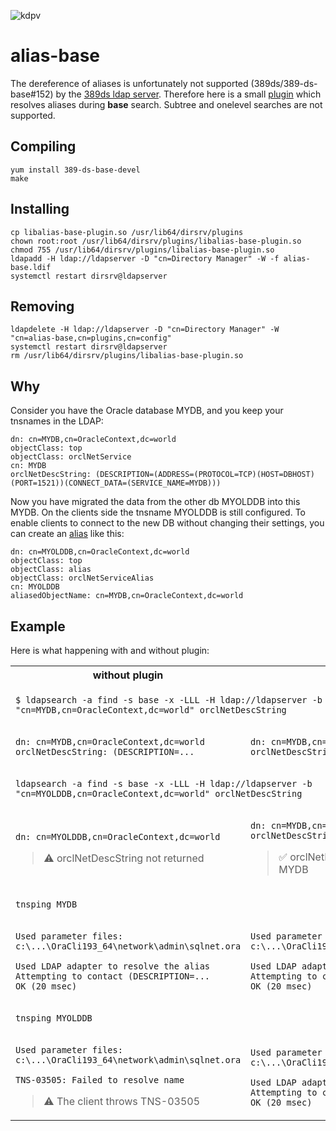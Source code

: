 ![kdpv](https://anile.ch/assets/flachau.jpg)
# alias-base

The dereference of aliases is unfortunately not supported (389ds/389-ds-base#152) by the [389ds ldap server](https://www.port389.org/). Therefore here is a small [plugin](https://github.com/anilech/alias-base) which resolves aliases during **base** search. Subtree and onelevel searches are not supported.

## Compiling
```
yum install 389-ds-base-devel
make
```
  
## Installing
```
cp libalias-base-plugin.so /usr/lib64/dirsrv/plugins
chown root:root /usr/lib64/dirsrv/plugins/libalias-base-plugin.so
chmod 755 /usr/lib64/dirsrv/plugins/libalias-base-plugin.so
ldapadd -H ldap://ldapserver -D "cn=Directory Manager" -W -f alias-base.ldif
systemctl restart dirsrv@ldapserver
```

## Removing
```
ldapdelete -H ldap://ldapserver -D "cn=Directory Manager" -W "cn=alias-base,cn=plugins,cn=config"
systemctl restart dirsrv@ldapserver
rm /usr/lib64/dirsrv/plugins/libalias-base-plugin.so
```

## Why
Consider you have the Oracle database MYDB, and you keep your tnsnames in the LDAP:

```
dn: cn=MYDB,cn=OracleContext,dc=world
objectClass: top
objectClass: orclNetService
cn: MYDB
orclNetDescString: (DESCRIPTION=(ADDRESS=(PROTOCOL=TCP)(HOST=DBHOST)(PORT=1521))(CONNECT_DATA=(SERVICE_NAME=MYDB)))
```

Now you have migrated the data from the other db MYOLDDB into this MYDB. On the clients side the tnsname MYOLDDB is still configured. To enable clients to connect to the new DB without changing their settings, you can create an [alias](https://www.rfc-editor.org/rfc/rfc4512#section-2.6) like this:

```
dn: cn=MYOLDDB,cn=OracleContext,dc=world
objectClass: top
objectClass: alias
objectClass: orclNetServiceAlias
cn: MYOLDDB
aliasedObjectName: cn=MYDB,cn=OracleContext,dc=world
```

## Example
Here is what happening with and without plugin:

<table>
<tr><th>without plugin<th>with plugin
<tr><td colspan=2>

`$ ldapsearch -a find -s base -x -LLL -H ldap://ldapserver -b "cn=MYDB,cn=OracleContext,dc=world" orclNetDescString`

<tr><td>

```
dn: cn=MYDB,cn=OracleContext,dc=world
orclNetDescString: (DESCRIPTION=...
```

<td>

```
dn: cn=MYDB,cn=OracleContext,dc=world
orclNetDescString: (DESCRIPTION=...
```

<tr><td colspan=2>

`ldapsearch -a find -s base -x -LLL -H ldap://ldapserver -b "cn=MYOLDDB,cn=OracleContext,dc=world" orclNetDescString`

<tr><td>

```
dn: cn=MYOLDDB,cn=OracleContext,dc=world
```
> :warning: orclNetDescString not returned
<td>

```
dn: cn=MYDB,cn=OracleContext,dc=world
orclNetDescString: (DESCRIPTION=...
```
> :white_check_mark: orclNetDescString is here and dn is MYDB
<tr><td colspan=2>

`tnsping MYDB`

<tr><td>

```
Used parameter files:
c:\...\OraCli193_64\network\admin\sqlnet.ora

Used LDAP adapter to resolve the alias
Attempting to contact (DESCRIPTION=...
OK (20 msec)
```

<td>

```
Used parameter files:
c:\...\OraCli193_64\network\admin\sqlnet.ora

Used LDAP adapter to resolve the alias
Attempting to contact (DESCRIPTION=...
OK (20 msec)
```
<tr><td colspan=2>

`tnsping MYOLDDB`

<tr><td>

```
Used parameter files:
c:\...\OraCli193_64\network\admin\sqlnet.ora

TNS-03505: Failed to resolve name
```
> :warning: The client throws TNS-03505
<td>

```
Used parameter files:
c:\...\OraCli193_64\network\admin\sqlnet.ora

Used LDAP adapter to resolve the alias
Attempting to contact (DESCRIPTION=...
OK (20 msec)
```

</table>
